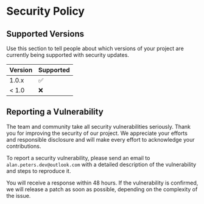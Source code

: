 # Security Policy

## Supported Versions

Use this section to tell people about which versions of your project are
currently being supported with security updates.

| Version | Supported          |
| ------- | ------------------ |
| 1.0.x   | :white_check_mark: |
| < 1.0   | :x:                |

## Reporting a Vulnerability

The team and community take all security vulnerabilities seriously. Thank you for improving the security of our project. We appreciate your efforts and responsible disclosure and will make every effort to acknowledge your contributions.

To report a security vulnerability, please send an email to `alan.peters.dev@outlook.com` with a detailed description of the vulnerability and steps to reproduce it.

You will receive a response within 48 hours. If the vulnerability is confirmed, we will release a patch as soon as possible, depending on the complexity of the issue. 